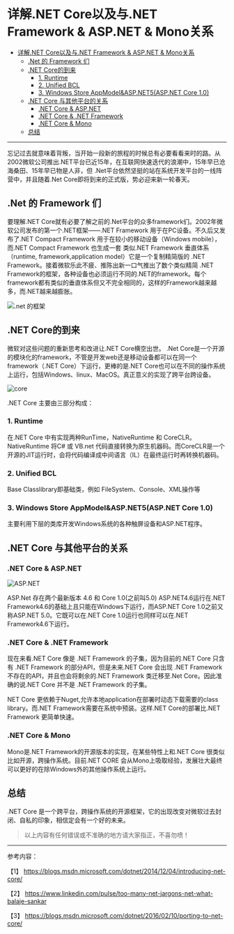 # 详解.NET Core以及与.NET Framework & ASP.NET & Mono关系


<!-- TOC depthFrom:1 depthTo:6 withLinks:1 updateOnSave:1 orderedList:0 -->

- [详解.NET Core以及与.NET Framework & ASP.NET & Mono关系](#详解net-core以及与net-framework-aspnet-mono关系)
	- [.Net 的 Framework 们](#net-的-framework-们)
	- [.NET Core的到来](#net-core的到来)
		- [1. Runtime](#1-runtime)
		- [2. Unified BCL](#2-unified-bcl)
		- [3. Windows Store AppModel&ASP.NET5(ASP.NET Core 1.0)](#3-windows-store-appmodelaspnet5aspnet-core-10)
	- [.NET Core 与其他平台的关系](#net-core-与其他平台的关系)
		- [.NET Core & ASP.NET](#net-core-aspnet)
		- [.NET Core & .NET Framework](#net-core-net-framework)
		- [.NET Core & Mono](#net-core-mono)
	- [总结](#总结)

<!-- /TOC -->

----

忘记过去就意味着背叛，当开始一段新的旅程的时候总有必要看看来时的路。从2002微软公司推出.NET平台已近15年，在互联网快速迭代的浪潮中，15年早已沧海桑田、15年早已物是人非，但 .Net平台依然坚挺的站在系统开发平台的一线阵营中，并且随着.Net Core即将到来的正式版，势必迎来新一轮春天。


## .Net 的 Framework 们
要理解.NET Core就有必要了解之前的.Net平台的众多framework们。2002年微软公司发布的第一个.NET框架——.NET Framework 用于在PC设备。不久后又发布了.NET Compact Framework 用于在较小的移动设备（Windows mobile），而.NET Compact Framework 也生成一套 类似.NET Framework 垂直体系（runtime, framework,application model）它是一个复制精简版的 .NET Framework。接着微软乐此不疲、推陈出新一口气推出了数个类似精简 .NET Framework的框架，各种设备也必须运行不同的.NET的framework。每个framework都有类似的垂直体系但又不完全相同的，这样的Framework越来越多，而.NET越来越膨胀。

![.net 的框架](http://qiniu.xdpie.com/c6c5a11235efd0aac9620cdbcaae2633.png?imageView2/2/w/700)

## .NET Core的到来

微软对这些问题的重新思考和改进让.NET Core横空出世。
.Net Core是一个开源的模块化的framework，不管是开发web还是移动设备都可以在同一个framework（.NET Core）下运行，更棒的是.NET Core也可以在不同的操作系统上运行，包括Windows、linux、MacOS。真正意义的实现了跨平台跨设备。

![core](http://qiniu.xdpie.com/3e5ce9a3e127b23de4d5ef9900067b88.png?imageView2/2/w/700)


.NET Core 主要由三部分构成：

### 1. Runtime
在.NET Core 中有实现两种RunTime，NativeRuntime 和 CoreCLR。NativeRuntime 将C# 或 VB.net 代码直接转换为原生机器码。而CoreCLR是一个开源的JIT运行时，会将代码编译成中间语言（IL）在最终运行时再转换机器码。

### 2. Unified BCL
Base Classlibrary即基础类，例如 FileSystem、Console、XML操作等

### 3. Windows Store AppModel&ASP.NET5(ASP.NET Core 1.0)
主要利用下层的类库开发Windows系统的各种触屏设备和ASP.NET程序。

## .NET Core 与其他平台的关系
### .NET Core & ASP.NET
![ASP.NET](http://qiniu.xdpie.com/15a348ab1252d15e463ce10effac8cfa.png?imageView2/2/w/700)

ASP.Net 存在两个最新版本 4.6 和 Core 1.0(之前叫5.0)
ASP.NET4.6运行在.NET Framework4.6的基础上且只能在Windows下运行，而ASP.NET Core 1.0之前又称ASP.NET 5.0。它既可以在.NET Core 1.0运行也同样可以在.NET Framework4.6下运行。

### .NET Core & .NET Framework

现在来看.NET Core 像是 .NET Framework 的子集，因为目前的.NET Core 只含有 .NET Framework 的部分API，但是未来.NET Core 会出现 .NET Framework 不存在的API，并且也会将剩余的.NET Framework 类迁移至.Net Core。因此准确的说.NET Core 并不是 .NET Framework 的子集。

NET Core 更依赖于Nuget,允许本地application在部署时动态下载需要的class library。而.NET Framework需要在系统中预装。这样.NET Core的部署比.NET Framework 更简单快速。

### .NET Core & Mono
Mono是.NET Framework的开源版本的实现，在某些特性上和.NET Core 很类似比如开源，跨操作系统。目前.NET CORE 会从Mono上吸取经验，发展壮大最终可以更好的在除Windows外的其他操作系统上运行。

## 总结
.NET Core 是一个跨平台，跨操作系统的开源框架，它的出现改变对微软过去封闭、自私的印象，相信定会有一个好的未来。


> 以上内容有任何错误或不准确的地方请大家指正，不喜勿喷！

----
参考内容：

【1】 https://blogs.msdn.microsoft.com/dotnet/2014/12/04/introducing-net-core/

【2】 https://www.linkedin.com/pulse/too-many-net-jargons-net-what-balaje-sankar

【3】 https://blogs.msdn.microsoft.com/dotnet/2016/02/10/porting-to-net-core/
